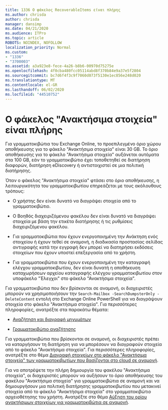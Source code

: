 ```yaml
---
title: 1336 Ο φάκελος RecoverableItems είναι πλήρης
ms.author: chrisda
author: chrisda
manager: dansimp
ms.date: 04/21/2020
ms.audience: ITPro
ms.topic: article
ROBOTS: NOINDEX, NOFOLLOW
localization_priority: Normal
ms.custom:
- "1336"
- "3700003"
ms.assetid: a3a923e8-fece-4a26-b8b6-00970d75275e
ms.openlocfilehash: 4f0cba480fcc05114abd8f370b84e9a37e5f2804
ms.sourcegitcommit: bc7d6f4f3c9f7060d073f5130e1ec856e248d020
ms.translationtype: MT
ms.contentlocale: el-GR
ms.lasthandoff: 06/02/2020
ms.locfileid: "44510752"
---
```

# <a name="the-recoverable-items-folder-is-full"></a>Ο φάκελος "Ανακτήσιμα στοιχεία" είναι πλήρης

Για γραμματοκιβώτια του Exchange Online, το προεπιλεγμένο όριο χώρου αποθήκευσης για το φάκελο "Ανακτήσιμα στοιχεία" είναι 30 GB. Το όριο αποθήκευσης για το φάκελο "Ανακτήσιμα στοιχεία" αυξάνεται αυτόματα στα 100 GB, εάν το γραμματοκιβώτιο έχει τοποθετηθεί σε διατήρηση διαφορών, διατήρηση eDiscovery ή αντιστοιχιστεί σε μια πολιτική διατήρησης.

Όταν ο φάκελος "Ανακτήσιμα στοιχεία" φτάσει στο όριο αποθήκευσης, η λειτουργικότητα του γραμματοκιβωτίου επηρεάζεται με τους ακόλουθους τρόπους:

- Ο χρήστης δεν είναι δυνατό να διαγράψει στοιχεία από το γραμματοκιβώτιο.

- Ο Βοηθός διαχειριζόμενου φακέλου δεν είναι δυνατό να διαγράψει στοιχεία με βάση την ετικέτα διατήρησης ή τις ρυθμίσεις διαχειριζόμενου φακέλου.

- Για γραμματοκιβώτια που έχουν ενεργοποιημένη την Ανάκτηση ενός στοιχείου ή έχουν τεθεί σε αναμονή, η διαδικασία προστασίας σελίδας αντιγραφής κατά την εγγραφή δεν μπορεί να διατηρήσει εκδόσεις στοιχείων που έχουν υποστεί επεξεργασία από το χρήστη.

- Για γραμματοκιβώτια που έχουν ενεργοποιημένη την καταγραφή ελέγχου γραμματοκιβωτίου, δεν είναι δυνατή η αποθήκευση καταχωρήσεων αρχείου καταγραφής ελέγχου γραμματοκιβωτίου στον υποφάκελο "Έλεγχοι" στο φάκελο "Ανακτήσιμα στοιχεία".

Για γραμματοκιβώτια που δεν βρίσκονται σε αναμονή, οι διαχειριστές μπορούν να χρησιμοποιήσουν την `Search-Mailbox -SearchDumpsterOnly -DeleteContent` εντολή στο Exchange Online PowerShell για να διαγράψουν στοιχεία στο φάκελο "Ανακτήσιμα στοιχεία". Για περισσότερες πληροφορίες, ανατρέξτε στα παρακάτω θέματα:

- [Αναζήτηση και διαγραφή μηνυμάτων](https://docs.microsoft.com/microsoft-365/compliance/search-for-and-delete-messagesadmin-help)

- [Γραμματοκιβώτιο αναζήτησης](https://docs.microsoft.com/powershell/module/exchange/mailboxes/Search-Mailbox)

Για γραμματοκιβώτια που βρίσκονται σε αναμονή, οι διαχειριστές πρέπει να καταργήσουν τη διατήρηση για να μπορέσουν να διαγραφούν στοιχεία από το φάκελο "Ανακτήσιμα στοιχεία". Για περισσότερες πληροφορίες, ανατρέξτε στο θέμα [Διαγραφή στοιχείων στο φάκελο "Ανακτήσιμα στοιχεία" των γραμματοκιβωτίων που βασίζονται στο cloud σε αναμονή](https://docs.microsoft.com/microsoft-365/compliance/delete-items-in-the-recoverable-items-folder-of-mailboxes-on-hold).

Για να αποτρέψετε την πλήρη δημιουργία του φακέλου "Ανακτήσιμα στοιχεία", οι διαχειριστές μπορούν να αυξήσουν το όριο αποθήκευσης του φακέλου "Ανακτήσιμα στοιχεία" για γραμματοκιβώτια σε αναμονή και να δημιουργήσουν μια πολιτική διατήρησης γραμματοκιβωτίου που μετακινεί στοιχεία από το φάκελο "Ανακτήσιμα στοιχεία" στο γραμματοκιβώτιο αρχειοθέτησης του χρήστη. Ανατρέξτε στο θέμα [Αύξηση του ορίου ανακτήσιμων στοιχείων για γραμματοκιβώτια σε αναμονή](https://docs.microsoft.com/microsoft-365/compliance/increase-the-recoverable-quota-for-mailboxes-on-hold).

